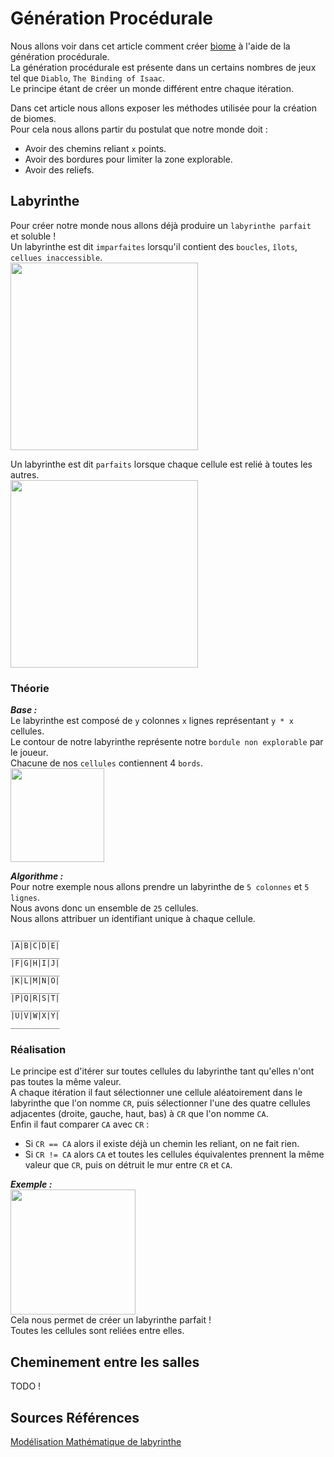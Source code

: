 # Génération Procédurale

Nous allons voir dans cet article comment créer [biome](https://fr.wikipedia.org/wiki/Biome) à l'aide de la génération procédurale. <br>
La génération procédurale est présente dans un certains nombres de jeux tel que `Diablo`, `The Binding of Isaac`. <br>
Le principe étant de créer un monde différent entre chaque itération. <br>

Dans cet article nous allons exposer les méthodes utilisée pour la création de biomes. <br>
Pour cela nous allons partir du postulat que notre monde doit :
* Avoir des chemins reliant `x` points.
* Avoir des bordures pour limiter la zone explorable.
* Avoir des reliefs.

## Labyrinthe

Pour créer notre monde nous allons déjà produire un `labyrinthe parfait ` et soluble ! <br>
Un labyrinthe est dit `imparfaites` lorsqu'il contient des `boucles`, `îlots`, `cellues inaccessible`.
<br>
<img src="https://upload.wikimedia.org/wikipedia/commons/b/ba/Yl_maze.5.png" width=300/>

Un labyrinthe est dit `parfaits` lorsque chaque cellule est relié à toutes les autres.
<br>
<img src="https://upload.wikimedia.org/wikipedia/commons/2/26/Yl_maze.3.png?uselang=fr" width=300.>
<br>

### Théorie

***Base :***
<br>
Le labyrinthe est composé de `y` colonnes `x` lignes représentant `y * x` cellules. <br>
Le contour de notre labyrinthe représente notre `bordule non explorable` par le joueur. <br>
Chacune de nos `cellules` contiennent 4 `bords`.
<br>
<img src="https://upload.wikimedia.org/wikipedia/commons/a/a5/Yl_maze.cell.png" width=150/>
<br>

***Algorithme :***
<br>
Pour notre exemple nous allons prendre un labyrinthe de `5 colonnes` et `5 lignes`. <br>
Nous avons donc un ensemble de `25` cellules. <br>
Nous allons attribuer un identifiant unique à chaque cellule. <br>
```
___________
|A|B|C|D|E|
___________
|F|G|H|I|J|
___________
|K|L|M|N|O|
___________
|P|Q|R|S|T|
___________
|U|V|W|X|Y|
___________
```

### Réalisation
Le principe est d'itérer sur toutes cellules du labyrinthe tant qu'elles n'ont pas toutes la même valeur. <br>
A chaque itération il faut sélectionner une cellule aléatoirement dans le labyrinthe que l'on nomme `CR`,
puis sélectionner l'une des quatre cellules adjacentes (droite, gauche, haut, bas) à `CR` que l'on nomme `CA`.<br>
Enfin il faut comparer `CA` avec `CR` :
* Si `CR == CA` alors il existe déjà un chemin les reliant, on ne fait rien.
* Si `CR != CA` alors `CA` et toutes les cellules équivalentes prennent la même valeur que `CR`, puis on détruit le mur entre `CR` et `CA`.
    
***Exemple :***
<br>
<img src="https://upload.wikimedia.org/wikipedia/commons/6/69/Yl_maze_ani_algo1.gif?uselang=fr" width=200>
<br>
Cela nous permet de créer un labyrinthe parfait ! <br>
Toutes les cellules sont reliées entre elles. <br>

## Cheminement entre les salles

TODO !


## Sources Références
[Modélisation Mathématique de labyrinthe](https://fr.wikipedia.org/wiki/Mod%C3%A9lisation_math%C3%A9matique_de_labyrinthe)
